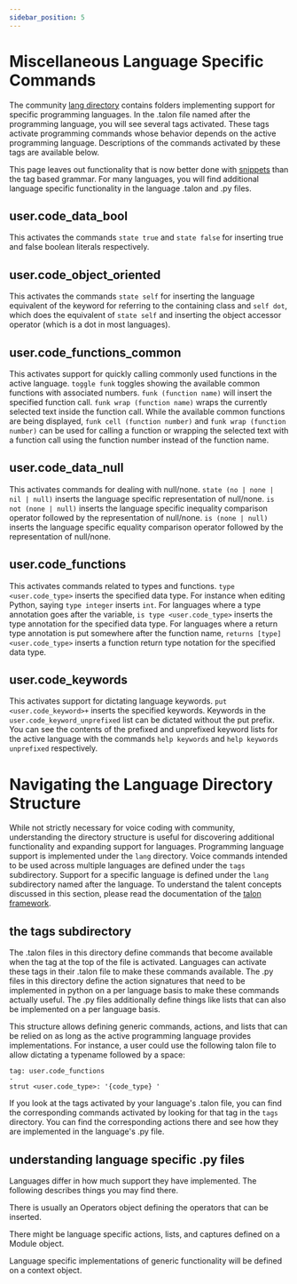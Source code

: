 ```yaml
---
sidebar_position: 5
---
```


# Miscellaneous Language Specific Commands

The community [lang directory](https://github.com/talonhub/community/tree/main/lang) contains folders implementing support for specific programming languages. In the .talon file named after the programming language, you will see several tags activated. These tags activate programming commands whose behavior depends on the active programming language. Descriptions of the commands activated by these tags are available below.

This page leaves out functionality that is now better done with [snippets](snippets.md) than the tag based grammar. For many languages, you will find additional language specific functionality in the language .talon and .py files.

## user.code_data_bool

This activates the commands `state true` and `state false` for inserting true and false boolean literals respectively.

## user.code_object_oriented

This activates the commands `state self` for inserting the language equivalent of the keyword for referring to the containing class and `self dot`, which does the equivalent of `state self` and inserting the object accessor operator (which is a dot in most languages).

## user.code_functions_common

This activates support for quickly calling commonly used functions in the active language. `toggle funk` toggles showing the available common functions with associated numbers. `funk (function name)` will insert the specified function call. `funk wrap (function name)` wraps the currently selected text inside the function call. While the available common functions are being displayed, `funk cell (function number)` and `funk wrap (function number)` can be used for calling a function or wrapping the selected text with a function call using the function number instead of the function name.

## user.code_data_null

This activates commands for dealing with null/none. `state (no | none | nil | null)` inserts the language specific representation of null/none. `is not (none | null)` inserts the language specific inequality comparison operator followed by the representation of null/none. `is (none | null)` inserts the language specific equality comparison operator followed by the representation of null/none.

## user.code_functions

This activates commands related to types and functions. `type <user.code_type>` inserts the specified data type. For instance when editing Python, saying `type integer` inserts `int`. For languages where a type annotation goes after the variable, `is type <user.code_type>` inserts the type annotation for the specified data type. For languages where a return type annotation is put somewhere after the function name, `returns [type] <user.code_type>` inserts a function return type notation for the specified data type.

## user.code_keywords

This activates support for dictating language keywords. `put <user.code_keyword>+` inserts the specified keywords. Keywords in the `user.code_keyword_unprefixed` list can be dictated without the put prefix. You can see the contents of the prefixed and unprefixed keyword lists for the active language with the commands `help keywords` and `help keywords unprefixed` respectively.

# Navigating the Language Directory Structure
While not strictly necessary for voice coding with community, understanding the directory structure is useful for discovering additional functionality and expanding support for languages. Programming language support is implemented under the `lang` directory. Voice commands intended to be used across multiple languages are defined under the `tags` subdirectory. Support for a specific language is defined under the `lang` subdirectory named after the language. To understand the talent concepts discussed in this section, please read the documentation of the [talon framework](/Customization/Talon%20Framework/talon-framework-overview).

## the tags subdirectory
The .talon files in this directory define commands that become available when the tag at the top of the file is activated. Languages can activate these tags in their .talon file to make these commands available. The .py files in this directory define the action signatures that need to be implemented in python on a per language basis to make these commands actually useful. The .py files additionally define things like lists that can also be implemented on a per language basis. 

This structure allows defining generic commands, actions, and lists that can be relied on as long as the active programming language provides implementations. For instance, a user could use the following talon file to allow dictating a typename followed by a space:

```talon
tag: user.code_functions
-
strut <user.code_type>: '{code_type} '
```

If you look at the tags activated by your language's .talon file, you can find the corresponding commands activated by looking for that tag in the `tags` directory. You can find the corresponding actions there and see how they are implemented in the language's .py file.

## understanding language specific .py files
Languages differ in how much support they have implemented. The following describes things you may find there.

There is usually an Operators object defining the operators that can be inserted.

There might be language specific actions, lists, and captures defined on a Module object.

Language specific implementations of generic functionality will be defined on a context object.